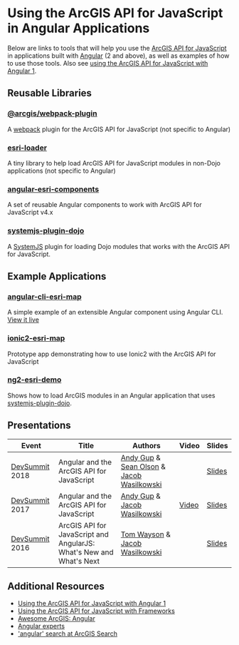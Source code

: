 # Using the ArcGIS API for JavaScript in Angular Applications

Below are links to tools that will help you use the [ArcGIS API for JavaScript] in applications built with [Angular] (2 and above), as well as examples of how to use those tools. Also see [using the ArcGIS API for JavaScript with Angular 1](../angular-1).

## Reusable Libraries

### [@arcgis/webpack-plugin](https://github.com/Esri/arcgis-webpack-plugin)
A [webpack](https://webpack.js.org/) plugin for the ArcGIS API for JavaScript (not specific to Angular)

### [esri-loader](https://github.com/Esri/esri-loader)
A tiny library to help load ArcGIS API for JavaScript modules in non-Dojo applications (not specific to Angular)

###  [angular-esri-components](https://github.com/TheKeithStewart/angular-esri-components)
A set of reusable Angular components to work with ArcGIS API for JavaScript v4.x

### [systemjs-plugin-dojo]
A [SystemJS](https://github.com/systemjs/systemjs) plugin for loading Dojo modules that works with the ArcGIS API for JavaScript.

## Example Applications

### [angular-cli-esri-map](https://github.com/Esri/angular-cli-esri-map)
A simple example of an extensible Angular component using Angular CLI.
<br/> [View it live](https://stackblitz.com/edit/angular-cli-esri-map2)

### [ionic2-esri-map](https://github.com/andygup/ionic2-esri-map)
Prototype app demonstrating how to use Ionic2 with the ArcGIS API for JavaScript

### [ng2-esri-demo](https://github.com/beginor/ng2-esri-demo)
Shows how to load ArcGIS modules in an Angular application that uses [systemjs-plugin-dojo].

## Presentations

|Event|Title|Authors|Video|Slides|
|---|---|---|---|---|
|[DevSummit](http://www.esri.com/events/devsummit) 2018|Angular and the ArcGIS API for JavaScript|[Andy Gup](https://esri-es.github.io/arcgis-experts/?topic=AngularJS#expert=andy-gup) & [Sean Olson](https://github.com/sean-olson-e) & [Jacob Wasilkowski](https://github.com/jwasilgeo)||[Slides](https://sean-olson-e.github.io/Angular-and-the-ArcGIS-API-for-JavaScript/#/)|
|[DevSummit](http://www.esri.com/events/devsummit) 2017|Angular and the ArcGIS API for JavaScript|[Andy Gup](https://esri-es.github.io/arcgis-experts/?topic=AngularJS#expert=andy-gup) & [Jacob Wasilkowski](https://github.com/jwasilgeo)|[Video](https://youtu.be/-xoHdXfB8Y4)|[Slides](https://jwasilgeo.github.io/presentations/2017/angular-and-the-arcgis-api-for-javascript/#/)|
|[DevSummit](http://www.esri.com/events/devsummit) 2016|ArcGIS API for JavaScript and AngularJS: What's New and What's Next|[Tom Wayson](https://esri-es.github.io/arcgis-experts/?topic=AngularJS#expert=tom-wayson) & [Jacob Wasilkowski](https://github.com/jwasilgeo)||[Slides](https://jwasilgeo.github.io/esri-jsapi-and-angular-whats-next-dev-summit-2016/#/)|

## Additional Resources
- [Using the ArcGIS API for JavaScript with Angular 1](../angular-1)
- [Using the ArcGIS API for JavaScript with Frameworks](../)
- [Awesome ArcGIS: Angular ](https://esri-es.github.io/awesome-arcgis/front-end/technologies/angular/)
- [Angular experts](https://esri-es.github.io/arcgis-experts/?topic=AngularJS)
- ['angular' search at ArcGIS Search](https://esri-es.github.io/arcgis-search/?search=angular)

[ArcGIS API for JavaScript]:https://developers.arcgis.com/javascript/
[Angular]:https://angular.io/
[Angular CLI]:https://github.com/angular/angular-cli
[systemjs-plugin-dojo]:https://github.com/beginor/systemjs-plugin-dojo
